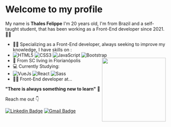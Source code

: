 # Welcome to my profile

My name is **Thales Felippe** I'm 20 years old, I'm from Brazil and a self-taught student, that has been working as a Front-End developer since 2021. 👨‍💻

- 🧗🏻 Specializing as a Front-End developer, always seeking to improve my knowledge, I have skills on :
- ![HTML5](https://img.shields.io/badge/-HTML5-E34F26?style=flat-square&logo=html5&logoColor=white) ![CSS3](https://img.shields.io/badge/-CSS3-549FDE?style=flat-square&logo=css3&logoColor=white)  ![JavaScript](https://img.shields.io/badge/-JavaScript-F7B93E?style=flat-square&logo=javascript&logoColor=fff) ![Bootstrap](https://img.shields.io/badge/-Bootstrap-563D7C?style=flat-square&logo=bootstrap&logoColor=white) 
- 📍 From SC living in Florianópolis  <img align="right" src="https://i.imgur.com/h5UBwOP.gif" width="200"/>
-  💻 Currently Studying:
- ![VueJs](https://img.shields.io/badge/-Vue.js-35495E?style=flat-square&logo=vue.js&logoColor=4FC08D) ![React](https://img.shields.io/badge/react-%2320232a.svg?style=flat-square&logo=react&logoColor=%2361DAFB) ![Sass](https://img.shields.io/badge/Sass-CC6699?style=flat-square&logo=sass&logoColor=white)
- 👨‍💻 Front-End developer at... 

**"There is always something new to learn"** 🚀

Reach me out 👇

[![Linkedin Badge](https://img.shields.io/badge/-Thales%20Felippe-ef233c?style=flat-square&logo=Linkedin&logoColor=white&link=https://www.linkedin.com/in/thales-felippe-9205761bb/)](https://www.linkedin.com/in/thales-felippe-9205761bb/) [![Gmail Badge](https://img.shields.io/badge/-thales.dev.flp@gmail.com-ef233c?style=flat-square&logo=Gmail&logoColor=white&link=mailto:thales.dev.flp@gmail.com)](mailto:thales.dev.flp@gmail.com)
